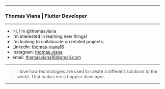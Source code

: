 
------------


### Thomas Viana | **Flutter Developer**  

------------


- Hi, I’m @thomasviana
- I'm interested in learning new things!
- I'm looking to collaborate on related projects.
- LinkedIn: [thomas-viana16](https://www.linkedin.com/in/thomas-viana-646230116/) 
- Instagram:  [thomas_viana](https://www.instagram.com/thomas_viana/)
- email: thomasviana16@gmail.com

------------

> I love how technologies are used to create a different solutions to the world. That makes me a happier developer.

------------



<!---
thomasviana/thomasviana is a ✨ special ✨ repository because its `README.md` (this file) appears on your GitHub profile.
You can click the Preview link to take a look at your changes.
--->
